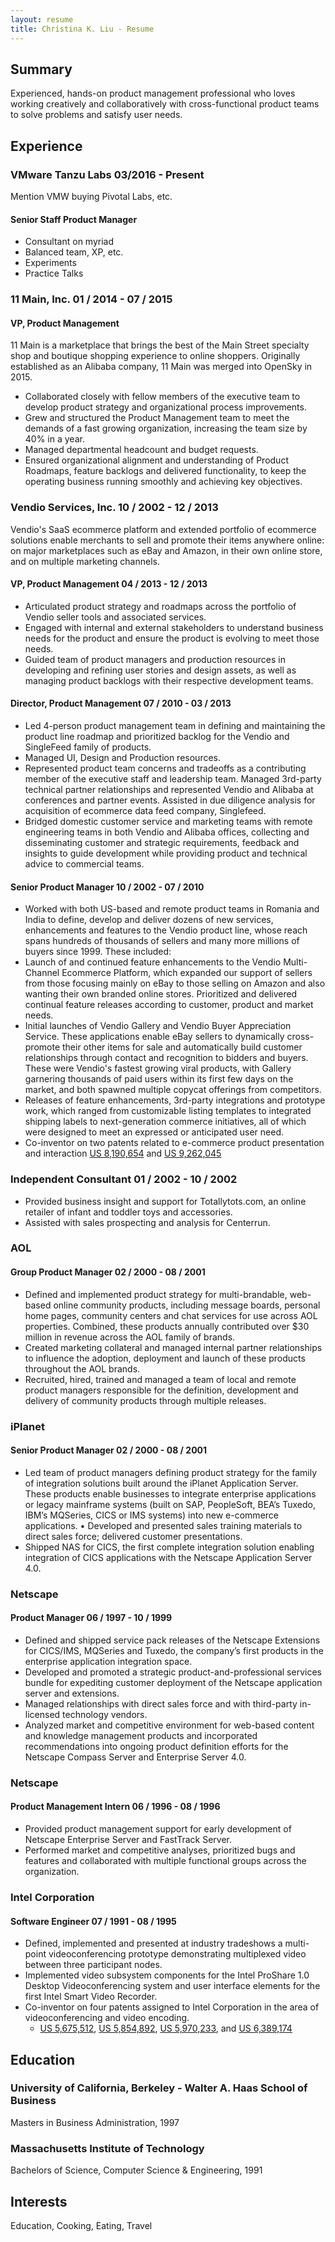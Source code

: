 ```yaml
---
layout: resume
title: Christina K. Liu - Resume
---
```


## Summary 

Experienced, hands-on product management professional who loves working creatively and collaboratively with cross-functional product teams to solve problems and satisfy user needs.

## Experience 

### VMware Tanzu Labs <span class="duration">03/2016 - Present</span>

Mention VMW buying Pivotal Labs, etc.

#### Senior Staff Product Manager

- Consultant on myriad
- Balanced team, XP, etc.
- Experiments
- Practice Talks

### 11 Main, Inc. <span class="duration">01 / 2014 - 07 / 2015</span>

#### VP, Product Management

11 Main is a marketplace that brings the best of the Main Street specialty shop and boutique shopping experience to online shoppers. Originally established as an Alibaba company, 11 Main was merged into OpenSky in 2015.

- Collaborated closely with fellow members of the executive team to develop product
strategy and organizational process improvements.
- Grew and structured the Product Management team to meet the demands of a fast
growing organization, increasing the team size by 40% in a year.
- Managed departmental headcount and budget requests.
- Ensured organizational alignment and understanding of Product Roadmaps, feature backlogs and delivered functionality, to keep the operating business running smoothly and achieving key objectives.

### Vendio Services, Inc. <span class="duration"> 10 / 2002 - 12 / 2013 </span> 

Vendio's SaaS ecommerce platform and extended portfolio of ecommerce solutions enable merchants to sell and promote their items anywhere online: on major marketplaces such as eBay and Amazon, in their own online store, and on multiple marketing channels. 

#### VP, Product Management <span class="duration"> 04 / 2013 - 12 / 2013 </span>

- Articulated product strategy and roadmaps across the portfolio of Vendio seller tools and associated services.
- Engaged with internal and external stakeholders to understand business needs for the product and ensure the product is evolving to meet those needs.
- Guided team of product managers and production resources in developing and refining user stories and design assets, as well as managing product backlogs with their respective development teams.

#### Director, Product Management <span class="duration"> 07 / 2010 - 03 / 2013 </span> 
- Led 4-person product management team in defining and maintaining the product line roadmap and prioritized backlog for the Vendio and SingleFeed family of products.
- Managed UI, Design and Production resources.
- Represented product team concerns and tradeoffs as a contributing member of the
executive staff and leadership team. Managed 3rd-party technical partner relationships and represented Vendio and Alibaba at conferences and partner events. Assisted in due diligence analysis for acquisition of ecommerce data feed company, Singlefeed.
- Bridged domestic customer service and marketing teams with remote engineering teams in both Vendio and Alibaba offices, collecting and disseminating customer and strategic requirements, feedback and insights to guide development while providing product and technical advice to commercial teams.

#### Senior Product Manager <span class="duration"> 10 / 2002 - 07 / 2010 </span>

- Worked with both US-based and remote product teams in Romania and India to define, develop and deliver dozens of new services, enhancements and features to the Vendio product line, whose reach spans hundreds of thousands of sellers and many more millions of buyers since 1999. These included:
- Launch of and continued feature enhancements to the Vendio Multi-Channel Ecommerce Platform, which expanded our support of sellers from those focusing mainly on eBay to those selling on Amazon and also wanting their own branded online stores. Prioritized and delivered continual feature releases according to customer, product and market needs.
- Initial launches of Vendio Gallery and Vendio Buyer Appreciation Service. These applications enable eBay sellers to dynamically cross-promote their other items for sale and automatically build customer relationships through contact and recognition to bidders and buyers. These were Vendio's fastest growing viral products, with Gallery garnering thousands of paid users within its first few days on the market, and both spawned multiple copycat offerings from competitors.
- Releases of feature enhancements, 3rd-party integrations and prototype work, which ranged from customizable listing templates to integrated shipping labels to next-generation commerce initiatives, all of which were designed to meet an expressed or anticipated user need.
- Co-inventor on two patents related to e-commerce product presentation and interaction [US 8,190,654][US8190654] and [US 9,262,045][US9262045]

### Independent Consultant  <span class="duration"> 01 / 2002 - 10 / 2002 </span>  
- Provided business insight and support for Totallytots.com, an online retailer of infant and toddler toys and accessories.
- Assisted with sales prospecting and analysis for Centerrun.

### AOL  

#### Group Product Manager <span class="duration"> 02 / 2000 - 08 / 2001 </span>

- Defined and implemented product strategy for multi-brandable, web-based online community products, including message boards, personal home pages, community centers and chat services for use across AOL properties. Combined, these products annually contributed over $30 million in revenue across the AOL family of brands.
- Created marketing collateral and managed internal partner relationships to influence the adoption, deployment and launch of these products throughout the AOL brands. 
- Recruited, hired, trained and managed a team of local and remote product managers responsible for the definition, development and delivery of community products through multiple releases.

### iPlanet 

#### Senior Product Manager <span class="duration"> 02 / 2000 - 08 / 2001 </span>

- Led team of product managers defining product strategy for the family of integration solutions built around the iPlanet Application Server. These products enable businesses to integrate enterprise applications or legacy mainframe systems (built on SAP, PeopleSoft, BEA’s Tuxedo, IBM’s MQSeries, CICS or IMS systems) into new e-commerce applications. • Developed and presented sales training materials to direct sales force; delivered customer
presentations.
- Shipped NAS for CICS, the first complete integration solution enabling integration of CICS applications with the Netscape Application Server 4.0.

### Netscape 

#### Product Manager <span class="duration"> 06 / 1997 - 10 / 1999 </span>

- Defined and shipped service pack releases of the Netscape Extensions for CICS/IMS, MQSeries and Tuxedo, the company’s first products in the enterprise application integration space.
- Developed and promoted a strategic product-and-professional services bundle for
expediting customer deployment of the Netscape application server and extensions.
- Managed relationships with direct sales force and with third-party in-licensed technology vendors.
- Analyzed market and competitive environment for web-based content and knowledge management products and incorporated recommendations into ongoing product definition efforts for the Netscape Compass Server and Enterprise Server 4.0.

### Netscape

#### Product Management Intern <span class="duration"> 06 / 1996 - 08 / 1996 </span>

- Provided product management support for early development of Netscape Enterprise Server and FastTrack Server. 
- Performed market and competitive analyses, prioritized bugs and features and collaborated with multiple functional groups across the organization.

### Intel Corporation 

#### Software Engineer <span class="duration"> 07 / 1991 - 08 / 1995 </span>

- Defined, implemented and presented at industry tradeshows a multi-point videoconferencing prototype demonstrating multiplexed video between three participant nodes.
- Implemented video subsystem components for the Intel ProShare 1.0 Desktop Videoconferencing system and user interface elements for the first Intel Smart Video Recorder.
- Co-inventor on four patents assigned to Intel Corporation in the area of videoconferencing and video encoding.
  - [US 5,675,512][US5675512], [US 5,854,892][US5854892], [US 5,970,233][US5970233], and [US 6,389,174][US6389174]

## Education 

### University of California, Berkeley - Walter A. Haas School of Business 
Masters in Business Administration, 1997

### Massachusetts Institute of Technology
Bachelors of Science, Computer Science & Engineering, 1991

## Interests 
Education, Cooking, Eating, Travel

[US8190654]: https://patents.google.com/patent/US8190654B2/
[US9262045]: https://patents.google.com/patent/US9262045B1/

[US6389174]: https://patents.google.com/patent/US6389174B1/
[US5970233]: https://patents.google.com/patent/US5970233A/
[US5854892]: https://patents.google.com/patent/US5854892A/
[US5675512]: https://patents.google.com/patent/US5675512A/ 
